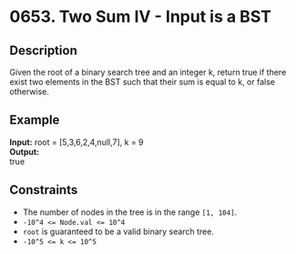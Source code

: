 # 0653. Two Sum IV - Input is a BST

## Description

Given the root of a binary search tree and an integer k, return true if there exist two elements in the BST such that their sum is equal to k, or false otherwise.

## Example

**Input:**
root = [5,3,6,2,4,null,7], k = 9
<br>
**Output:**
<br>
true
<br>

## Constraints

- The number of nodes in the tree is in the range `[1, 104]`.
- `-10^4 <= Node.val <= 10^4`
- `root` is guaranteed to be a valid binary search tree.
- `-10^5 <= k <= 10^5`
